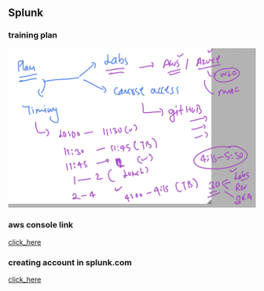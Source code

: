 ## Splunk 

### training plan 

<img src="plan.png">

### aws console link

[click_here](https://delvexdrive.signin.aws.amazon.com/console)

### creating account in splunk.com 

[click_here](https://www.splunk.com/en_us/download/splunk-cloud.html)

